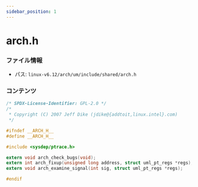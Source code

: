 ```yaml
---
sidebar_position: 1
---
```

# arch.h

### ファイル情報

- パス: `linux-v6.12/arch/um/include/shared/arch.h`

### コンテンツ

```h
/* SPDX-License-Identifier: GPL-2.0 */
/*
 * Copyright (C) 2007 Jeff Dike (jdike@{addtoit,linux.intel}.com)
 */

#ifndef __ARCH_H__
#define __ARCH_H__

#include <sysdep/ptrace.h>

extern void arch_check_bugs(void);
extern int arch_fixup(unsigned long address, struct uml_pt_regs *regs);
extern void arch_examine_signal(int sig, struct uml_pt_regs *regs);

#endif

```
